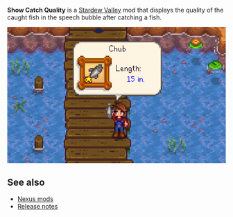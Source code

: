 **Show Catch Quality** is a [Stardew Valley](https://www.stardewvalley.net/) mod that displays the quality of the caught fish in the speech bubble after catching a fish.

![](images/sample.gif)

## See also

- [Nexus mods](www.nexusmods.com/stardewvalley/mods/3326)
- [Release notes](release-notes.md)
